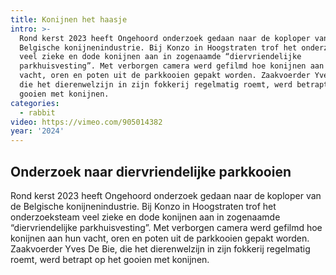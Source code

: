 ```yaml
---
title: Konijnen het haasje
intro: >-
  Rond kerst 2023 heeft Ongehoord onderzoek gedaan naar de koploper van de
  Belgische konijnenindustrie. Bij Konzo in Hoogstraten trof het onderzoeksteam
  veel zieke en dode konijnen aan in zogenaamde “diervriendelijke
  parkhuisvesting”. Met verborgen camera werd gefilmd hoe konijnen aan hun
  vacht, oren en poten uit de parkkooien gepakt worden. Zaakvoerder Yves De Bie,
  die het dierenwelzijn in zijn fokkerij regelmatig roemt, werd betrapt op het
  gooien met konijnen.
categories:
  - rabbit
video: https://vimeo.com/905014382
year: '2024'
---
```

## Onderzoek naar diervriendelijke parkkooien

Rond kerst 2023 heeft Ongehoord onderzoek gedaan naar de koploper van de Belgische konijnenindustrie. Bij Konzo in Hoogstraten trof het onderzoeksteam veel zieke en dode konijnen aan in zogenaamde “diervriendelijke parkhuisvesting”. Met verborgen camera werd gefilmd hoe konijnen aan hun vacht, oren en poten uit de parkkooien gepakt worden. Zaakvoerder Yves De Bie, die het dierenwelzijn in zijn fokkerij regelmatig roemt, werd betrapt op het gooien met konijnen.
